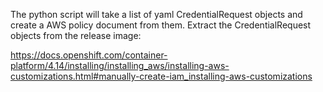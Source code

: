 The python script will take a list of yaml CredentialRequest objects and create a AWS policy document from them. Extract the CredentialRequest objects from the release image:

https://docs.openshift.com/container-platform/4.14/installing/installing_aws/installing-aws-customizations.html#manually-create-iam_installing-aws-customizations
